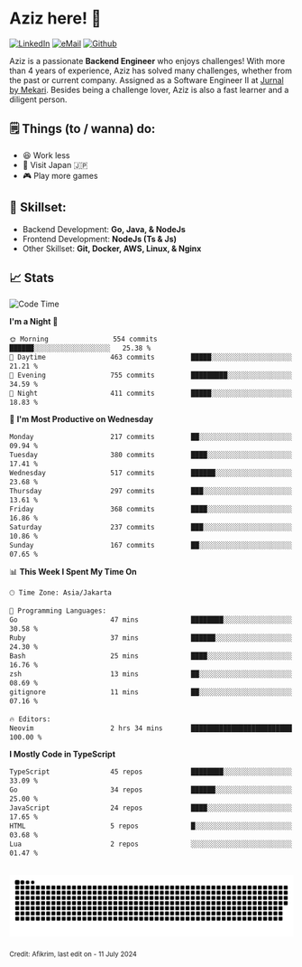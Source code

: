 # Aziz here! 👋

[![LinkedIn](https://img.shields.io/static/v1?message=afikrim&logo=linkedin&label=&color=0077B5&logoColor=white&labelColor=&style=for-the-badge)](https://www.linkedin.com/in/afikrim)
[![eMail](https://img.shields.io/static/v1?message=afikrim10@gmail.com&logo=gmail&label=&color=D14836&logoColor=white&labelColor=&style=for-the-badge)](mailto:afikrim10@gmail.com)
[![Github](https://komarev.com/ghpvc/?username=afikrim&label=Visitors&style=for-the-badge)](https://www.github.com/afikrim)

<!--Introduction-->
Aziz is a passionate **Backend Engineer** who enjoys challenges! With more than 4 years of experience, Aziz has solved many challenges, whether from the past or current company. Assigned as a Software Engineer II at [Jurnal by Mekari](https://jurnal.id). Besides being a challenge lover, Aziz is also a fast learner and a diligent person.

<!--Things TODO-->
## 🗒️ Things (to / wanna) do:

- 😆 Work less
- 🚀 Visit Japan 🇯🇵
- 🎮 Play more games

<!--Skillset-->
## 🏅 Skillset:

- Backend Development: **Go, Java, & NodeJs**
- Frontend Development: **NodeJs (Ts & Js)**
- Other Skillset: **Git, Docker, AWS, Linux, & Nginx**

## 📈 Stats  

<!--START_SECTION:waka-->
![Code Time](http://img.shields.io/badge/Code%20Time-1%2C980%20hrs%2039%20mins-blue)

**I'm a Night 🦉** 

```text
🌞 Morning                554 commits         ██████░░░░░░░░░░░░░░░░░░░   25.38 % 
🌆 Daytime                463 commits         █████░░░░░░░░░░░░░░░░░░░░   21.21 % 
🌃 Evening                755 commits         █████████░░░░░░░░░░░░░░░░   34.59 % 
🌙 Night                  411 commits         █████░░░░░░░░░░░░░░░░░░░░   18.83 % 
```
📅 **I'm Most Productive on Wednesday** 

```text
Monday                   217 commits         ██░░░░░░░░░░░░░░░░░░░░░░░   09.94 % 
Tuesday                  380 commits         ████░░░░░░░░░░░░░░░░░░░░░   17.41 % 
Wednesday                517 commits         ██████░░░░░░░░░░░░░░░░░░░   23.68 % 
Thursday                 297 commits         ███░░░░░░░░░░░░░░░░░░░░░░   13.61 % 
Friday                   368 commits         ████░░░░░░░░░░░░░░░░░░░░░   16.86 % 
Saturday                 237 commits         ███░░░░░░░░░░░░░░░░░░░░░░   10.86 % 
Sunday                   167 commits         ██░░░░░░░░░░░░░░░░░░░░░░░   07.65 % 
```


📊 **This Week I Spent My Time On** 

```text
🕑︎ Time Zone: Asia/Jakarta

💬 Programming Languages: 
Go                       47 mins             ████████░░░░░░░░░░░░░░░░░   30.58 % 
Ruby                     37 mins             ██████░░░░░░░░░░░░░░░░░░░   24.30 % 
Bash                     25 mins             ████░░░░░░░░░░░░░░░░░░░░░   16.76 % 
zsh                      13 mins             ██░░░░░░░░░░░░░░░░░░░░░░░   08.69 % 
gitignore                11 mins             ██░░░░░░░░░░░░░░░░░░░░░░░   07.16 % 

🔥 Editors: 
Neovim                   2 hrs 34 mins       █████████████████████████   100.00 % 
```

**I Mostly Code in TypeScript** 

```text
TypeScript               45 repos            ████████░░░░░░░░░░░░░░░░░   33.09 % 
Go                       34 repos            ██████░░░░░░░░░░░░░░░░░░░   25.00 % 
JavaScript               24 repos            ████░░░░░░░░░░░░░░░░░░░░░   17.65 % 
HTML                     5 repos             █░░░░░░░░░░░░░░░░░░░░░░░░   03.68 % 
Lua                      2 repos             ░░░░░░░░░░░░░░░░░░░░░░░░░   01.47 % 
```




<!--END_SECTION:waka-->


<br clear="both">

<div align="center">
  <img src="https://raw.githubusercontent.com/afikrim/afikrim/output/snake.svg" alt="Snake animation" />
</div>


<sub>Credit: Afikrim, last edit on - 11 July 2024</sub>
